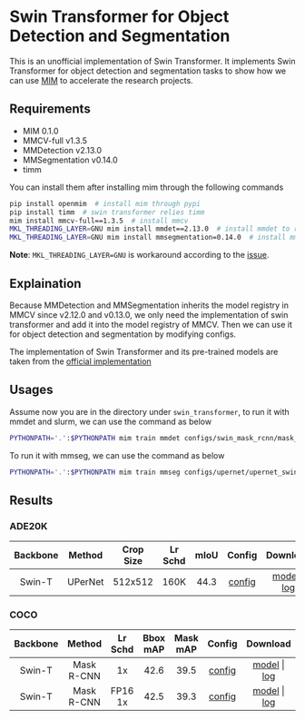 # Swin Transformer for Object Detection and Segmentation

This is an unofficial implementation of Swin Transformer.
It implements Swin Transformer for object detection and segmentation tasks to show how we can use [MIM](https://github.com/open-mmlab/mim) to accelerate the research projects.

## Requirements

- MIM 0.1.0
- MMCV-full v1.3.5
- MMDetection v2.13.0
- MMSegmentation v0.14.0
- timm

You can install them after installing mim through the following commands

```bash
pip install openmim  # install mim through pypi
pip install timm  # swin transformer relies timm
mim install mmcv-full==1.3.5  # install mmcv
MKL_THREADING_LAYER=GNU mim install mmdet==2.13.0  # install mmdet to run object detection
MKL_THREADING_LAYER=GNU mim install mmsegmentation=0.14.0  # install mmseg to run semantic segmentation
```

**Note**: `MKL_THREADING_LAYER=GNU` is workaround according to the [issue](https://github.com/pytorch/pytorch/issues/37377).

## Explaination

Because MMDetection and MMSegmentation inherits the model registry in MMCV since v2.12.0 and v0.13.0, we only need the implementation of swin transformer and add it into the model registry of MMCV. Then we can use it for object detection and segmentation by modifying configs.

The implementation of Swin Transformer and its pre-trained models are taken from the [official implementation](https://github.com/microsoft/Swin-Transformer)

## Usages

Assume now you are in the directory under `swin_transformer`, to run it with mmdet and slurm, we can use the command as below

```bash
PYTHONPATH='.':$PYTHONPATH mim train mmdet configs/swin_mask_rcnn/mask_rcnn_swim-t-p4-w7_fpn_fp16_1x_coco.py --work-dir ../work_dir/mask_rcnn_swim-t-p4-w7_fpn_fp16_1x_coco.py --launcher slurm --partition $PARTITION --gpus 8 --gpus-per-node 8  --srun-args ${SRUN_ARGS}
```

To run it with mmseg, we can use the command as below

```bash
PYTHONPATH='.':$PYTHONPATH mim train mmseg configs/upernet/upernet_swin-t_512x512_160k_8x2_ade20k.py --work-dir ../work_dir/upernet_swin-t_512x512_160k_8x2_ade20k.py --launcher slurm --partition $PARTITION --gpus 8 --gpus-per-node 8 --srun-args ${SRUN_ARGS}
```


## Results

### ADE20K

| Backbone | Method | Crop Size | Lr Schd | mIoU | Config | Download |
| :---: | :---: | :---: | :---: | :---: | :---: | :---: |
| Swin-T | UPerNet | 512x512 | 160K | 44.3 | [config](swin_transformer/configs/swin_upernet/upernet_swin-t_512x512_160k_8x2_ade20k.py) | [model]() &#124;  [log]() |

### COCO

| Backbone | Method | Lr Schd | Bbox mAP | Mask mAP| Config | Download |
| :---: | :---: | :---: | :---: | :---: | :---: | :---: |
| Swin-T | Mask R-CNN | 1x| 42.6| 39.5 |[config](swin_transformer/configs/swin_mask_rcnn/mask_rcnn_swim-t-p4-w7_fpn_1x_coco.py) | [model](https://download.openmmlab.com/mim-example/swin_transformer/swin_mask_rcnn/mask_rcnn_swim-t-p4-w7_fpn_1x_coco/mask_rcnn_swim-t-p4-w7_fpn_1x_coco_20210612_135948-bf3d7aa4.pth) &#124;  [log](https://download.openmmlab.com/mim-example/swin_transformer/swin_mask_rcnn/mask_rcnn_swim-t-p4-w7_fpn_1x_coco/mask_rcnn_swim-t-p4-w7_fpn_1x_coco_20210612_135948.log.json) |
| Swin-T | Mask R-CNN | FP16 1x| 42.5|39.3 |[config](swin_transformer/configs/swin_mask_rcnn/mask_rcnn_swim-t-p4-w7_fpn_fp16_1x_coco.py) | [model](https://download.openmmlab.com/mim-example/swin_transformer/swin_mask_rcnn/mask_rcnn_swim-t-p4-w7_fpn_fp16_1x_coco/mask_rcnn_swim-t-p4-w7_fpn_fp16_1x_coco_20210612_135948-6434d76f.pth) &#124;  [log](https://download.openmmlab.com/mim-example/swin_transformer/swin_mask_rcnn/mask_rcnn_swim-t-p4-w7_fpn_fp16_1x_coco/mask_rcnn_swim-t-p4-w7_fpn_fp16_1x_coco_20210612_135948.log.json) |
